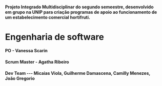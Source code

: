<body>
  <p>
      <h4> Projeto Integrado Multidisciplinar do segundo semeestre, desenvolvido em grupo na UNIP para criação programas de apoio ao funcionamento de um estabelecimento comercial hortifruti. </h4>  
  </p> 
</body>


<h1>Engenharia de software</h1>

<body>
  <p>
      <h4>PO - Vanessa Scarin</h4>
      <h4>Scrum Master - Agatha Ribeiro</h4>
      <h4>Dev Team --- Micaias Viola, Guilherme Damascena, Camilly Menezes, João Gregorio</h4>  
      
      
  </p>
         

</body>


